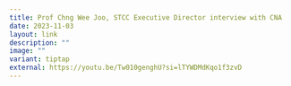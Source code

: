 ```yaml
---
title: Prof Chng Wee Joo, STCC Executive Director interview with CNA
date: 2023-11-03
layout: link
description: ""
image: ""
variant: tiptap
external: https://youtu.be/Tw010genghU?si=lTYWDMdKqo1f3zvD
---
```

